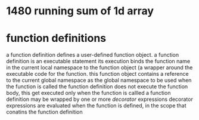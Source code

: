 # 1480 running sum of 1d array



# function definitions

a function definition defines a user-defined function object.
a function definition is an executable statement
its execution binds the function name in the current local namespace to the function object (a wrapper around the executable code for the function.
this function object contains a reference to the current global namespace as the global namespace to be used when the function is called
the function definition does not execute the function body, this get executed only when the function is callled
a function definition may be wrapped by one or more *decorator* expressions
decorator expressions are evaluated when the function is defined, in the scope that conatins the function definition

